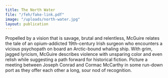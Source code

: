 ```yaml
---
title: The North Water
file: "/feh/fake-link.pdf"
image: "/uploads/north-water.jpg"
layout: publication
---
```


Propelled by a vision that is savage, brutal and relentless, McGuire relates the tale of an opium-addicted 19th-century Irish surgeon who encounters a vicious psychopath on board an Arctic-bound whaling ship. With grim, jagged lyricism, McGuire describes violence with unsparing color and even relish while suggesting a path forward for historical fiction. Picture a meeting between Joseph Conrad and Cormac McCarthy in some run-down port as they offer each other a long, sour nod of recognition.
